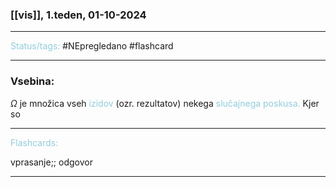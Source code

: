 ### [[vis]], 1.teden, 01-10-2024
---

<font color="#92cddc">Status/tags:</font> #NEpregledano #flashcard

---

### Vsebina:

$\Omega$ je množica vseh <font color="#92cddc">izidov</font> (ozr. rezultatov) nekega <font color="#92cddc">slučajnega poskusa.</font>
Kjer so 

---

<font color="#92cddc">Flashcards:</font>

vprasanje;; odgovor

---
